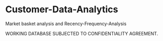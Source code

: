 # Customer-Data-Analytics
Market basket analysis and Recency-Frequency-Analysis

WORKING DATABASE SUBJECTED TO CONFIDENTIALITY AGREEMENT.
